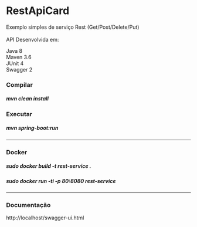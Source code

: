 # RestApiCard 
Exemplo simples de serviço Rest (Get/Post/Delete/Put)
<br><br>
API Desenvolvida em:

Java 8<br>
Maven 3.6<br>
JUnit 4<br>
Swagger 2<br>

<h3>Compilar</h3>

<h5>mvn clean install</h5>

<h3>Executar</h3>

<h5>mvn spring-boot:run</h5>

_____________________________________________________
<h3>Docker</h3>

<h5>sudo docker build -t rest-service .</h5>
<h5>sudo docker run -ti -p 80:8080 rest-service</h5>

_____________________________________________________
<h3>Documentação</h3>
http://localhost/swagger-ui.html
